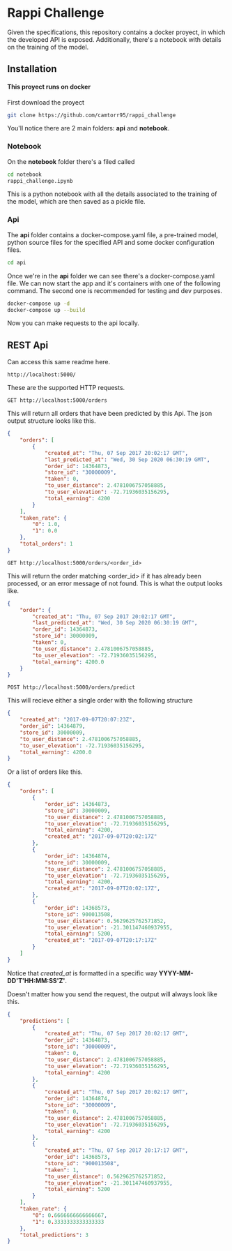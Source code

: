 # Rappi Challenge

Given the specifications, this repository contains a docker proyect, in which the developed API is exposed. Additionally, there's a notebook with details on the training of the model.

## Installation

#### This proyect runs on docker

First download the proyect

```bash
git clone https://github.com/camtorr95/rappi_challenge
```

You'll notice there are 2 main folders: **api** and **notebook**.

### Notebook
On the **notebook** folder there's a filed called


```bash
cd notebook
rappi_challenge.ipynb
```

This is a python notebook with all the details associated to the training of the model, which are then saved as a pickle file.

### Api

The **api** folder contains a docker-compose.yaml file, a pre-trained model, python source files for the specified API and some docker configuration files.

```bash
cd api
```

Once we're in the **api** folder we can see there's a docker-compose.yaml file. We can now start the app and it's containers with one of the following command. The second one is recommended for testing and dev purposes.

```bash
docker-compose up -d
docker-compose up --build
```

Now you can make requests to the api locally.

## REST Api

Can access this same readme here.
```url
http://localhost:5000/
```

These are the supported HTTP requests.

```url
GET http://localhost:5000/orders
```
This will return all orders that have been predicted by this Api. The json output structure looks like this.

```json
{
    "orders": [
        {
            "created_at": "Thu, 07 Sep 2017 20:02:17 GMT",
            "last_predicted_at": "Wed, 30 Sep 2020 06:30:19 GMT",
            "order_id": 14364873,
            "store_id": "30000009",
            "taken": 0,
            "to_user_distance": 2.4781006757058885,
            "to_user_elevation": -72.71936035156295,
            "total_earning": 4200
        }
    ],
    "taken_rate": {
        "0": 1.0,
        "1": 0.0
    },
    "total_orders": 1
}
```


```url
GET http://localhost:5000/orders/<order_id>
```
This will return the order matching <order_id> if it has already been processed, or an error message of not found. This is what the output looks like.

```json
{
    "order": {
        "created_at": "Thu, 07 Sep 2017 20:02:17 GMT",
        "last_predicted_at": "Wed, 30 Sep 2020 06:30:19 GMT",
        "order_id": 14364873,
        "store_id": 30000009,
        "taken": 0,
        "to_user_distance": 2.4781006757058885,
        "to_user_elevation": -72.71936035156295,
        "total_earning": 4200.0
    }
}
```


```url
POST http://localhost:5000/orders/predict
```
This will recieve either a single order with the following structure

```json
{
    "created_at": "2017-09-07T20:07:23Z",
    "order_id": 14364879,
    "store_id": 30000009,
    "to_user_distance": 2.4781006757058885,
    "to_user_elevation": -72.71936035156295,
    "total_earning": 4200.0
}
```

Or a list of orders like this.

```json
{
    "orders": [
        {
            "order_id": 14364873,
            "store_id": 30000009,
            "to_user_distance": 2.4781006757058885,
            "to_user_elevation": -72.71936035156295,
            "total_earning": 4200,
            "created_at": "2017-09-07T20:02:17Z"
        },
        {
            "order_id": 14364874,
            "store_id": 30000009,
            "to_user_distance": 2.4781006757058885,
            "to_user_elevation": -72.71936035156295,
            "total_earning": 4200,
            "created_at": "2017-09-07T20:02:17Z",
        },
        {
            "order_id": 14368573,
            "store_id": 900013508,
            "to_user_distance": 0.5629625762571852,
            "to_user_elevation": -21.301147460937955,
            "total_earning": 5200,
            "created_at": "2017-09-07T20:17:17Z"
        }
    ]
}
```

Notice that *created_at* is formatted in a specific way **YYYY-MM-DD'T'HH:MM:SS'Z'**.

Doesn't matter how you send the request, the output will always look like this.

```json
{
    "predictions": [
        {
            "created_at": "Thu, 07 Sep 2017 20:02:17 GMT",
            "order_id": 14364873,
            "store_id": "30000009",
            "taken": 0,
            "to_user_distance": 2.4781006757058885,
            "to_user_elevation": -72.71936035156295,
            "total_earning": 4200
        },
        {
            "created_at": "Thu, 07 Sep 2017 20:02:17 GMT",
            "order_id": 14364874,
            "store_id": "30000009",
            "taken": 0,
            "to_user_distance": 2.4781006757058885,
            "to_user_elevation": -72.71936035156295,
            "total_earning": 4200
        },
        {
            "created_at": "Thu, 07 Sep 2017 20:17:17 GMT",
            "order_id": 14368573,
            "store_id": "900013508",
            "taken": 1,
            "to_user_distance": 0.5629625762571852,
            "to_user_elevation": -21.301147460937955,
            "total_earning": 5200
        }
    ],
    "taken_rate": {
        "0": 0.6666666666666667,
        "1": 0.3333333333333333
    },
    "total_predictions": 3
}
```
